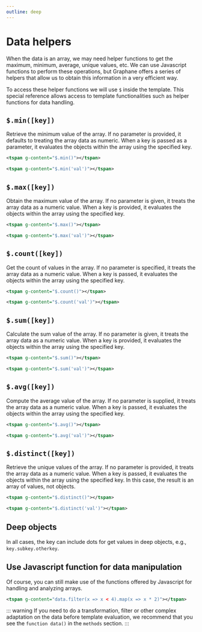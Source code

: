 ```yaml
---
outline: deep
---
```


# Data helpers

When the data is an array, we may need helper functions to get the maximum, minimum, average, unique
values, etc. We can use Javascript functions to perform these operations, but Graphane offers a
series of helpers that allow us to obtain this information in a very efficient way.

To access these helper functions we will use `$` inside the template. This special reference allows
access to template functionalities such as helper functions for data handling.

## `$.min([key])`

Retrieve the minimum value of the array. If no parameter is provided, it defaults to treating the
array data as numeric. When a key is passed as a parameter, it evaluates the objects within the
array using the specified key.

```svg
<tspan g-content="$.min()"></tspan>
```

```svg
<tspan g-content="$.min('val')"></tspan>
```

## `$.max([key])`

Obtain the maximum value of the array. If no parameter is given, it treats the array data as a
numeric value. When a key is provided, it evaluates the objects within the array using the specified
key.

```svg
<tspan g-content="$.max()"></tspan>
```

```svg
<tspan g-content="$.max('val')"></tspan>
```

## `$.count([key])`

Get the count of values in the array. If no parameter is specified, it treats the array data as a
numeric value. When a key is passed, it evaluates the objects within the array using the specified
key.

```svg
<tspan g-content="$.count()"></tspan>
```

```svg
<tspan g-content="$.count('val')"></tspan>
```

## `$.sum([key])`

Calculate the sum value of the array. If no parameter is given, it treats the array data as a
numeric value. When a key is provided, it evaluates the objects within the array using the specified
key.

```svg
<tspan g-content="$.sum()"></tspan>
```

```svg
<tspan g-content="$.sum('val')"></tspan>
```

## `$.avg([key])`

Compute the average value of the array. If no parameter is supplied, it treats the array data as a
numeric value. When a key is passed, it evaluates the objects within the array using the specified
key.

```svg
<tspan g-content="$.avg()"></tspan>
```

```svg
<tspan g-content="$.avg('val')"></tspan>
```

## `$.distinct([key])`

Retrieve the unique values of the array. If no parameter is provided, it treats the array data as a
numeric value. When a key is passed, it evaluates the objects within the array using the specified
key. In this case, the result is an array of values, not objects.

```svg
<tspan g-content="$.distinct()"></tspan>
```

```svg
<tspan g-content="$.distinct('val')"></tspan>
```

## Deep objects

In all cases, the key can include dots for get values in deep objects, e.g., `key.subkey.otherkey`.

## Use Javascript function for data manipulation

Of course, you can still make use of the functions offered by Javascript for handling and analyzing
arrays.

```svg
<tspan g-content="data.filter(x => x < 4).map(x => x * 2)"></tspan>
```

::: warning If you need to do a transformation, filter or other complex adaptation on the data
before template evaluation, we recommend that you see the `function data()` in the `methods`
section.
:::